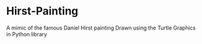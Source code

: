 # Hirst-Painting

A mimic of the famous Daniel Hirst painting 
Drawn using the Turtle Graphics in Python library
